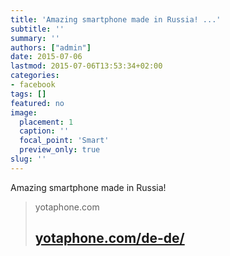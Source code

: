 ```yaml
---
title: 'Amazing smartphone made in Russia! ...'
subtitle: ''
summary: ''
authors: ["admin"]
date: 2015-07-06
lastmod: 2015-07-06T13:53:34+02:00
categories:
- facebook
tags: []
featured: no
image:
  placement: 1
  caption: ''
  focal_point: 'Smart'
  preview_only: true
slug: ''
---
```

Amazing smartphone made in Russia!
> yotaphone.com
> ## [yotaphone.com/de-de/](https://yotaphone.com/de-de/)
>

